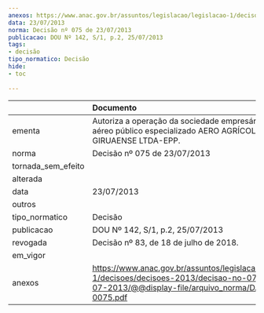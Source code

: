 ```yaml
---
anexos: https://www.anac.gov.br/assuntos/legislacao/legislacao-1/decisoes/decisoes-2013/decisao-no-075-de-23-07-2013/@@display-file/arquivo_norma/DA2013-0075.pdf
data: 23/07/2013
norma: Decisão nº 075 de 23/07/2013
publicacao: DOU Nº 142, S/1, p.2, 25/07/2013
tags:
- decisão
tipo_normatico: Decisão
hide: 
- toc 
 
---
```


|                    | Documento                                                                                                                                                 |
|:-------------------|:----------------------------------------------------------------------------------------------------------------------------------------------------------|
| ementa             | Autoriza a operação da sociedade empresária de serviço aéreo público especializado AERO AGRÍCOLA GIRUAENSE LTDA-EPP.                                      |
| norma              | Decisão nº 075 de 23/07/2013                                                                                                                              |
| tornada_sem_efeito |                                                                                                                                                           |
| alterada           |                                                                                                                                                           |
| data               | 23/07/2013                                                                                                                                                |
| outros             |                                                                                                                                                           |
| tipo_normatico     | Decisão                                                                                                                                                   |
| publicacao         | DOU Nº 142, S/1, p.2, 25/07/2013                                                                                                                          |
| revogada           | Decisão nº 83, de 18 de julho de 2018.                                                                                                                    |
| em_vigor           |                                                                                                                                                           |
| anexos             | https://www.anac.gov.br/assuntos/legislacao/legislacao-1/decisoes/decisoes-2013/decisao-no-075-de-23-07-2013/@@display-file/arquivo_norma/DA2013-0075.pdf |